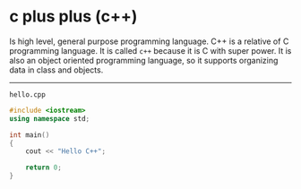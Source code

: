 # c plus plus (c++)

Is high level, general purpose programming language. C++ is a relative of C programming language. It is called `c++` because it is C with super power. It is also an object oriented programming language, so it supports organizing data in class and objects.


<hr>

`hello.cpp`

```cpp
#include <iostream>
using namespace std;

int main()
{
	cout << "Hello C++";

	return 0;
}
```


